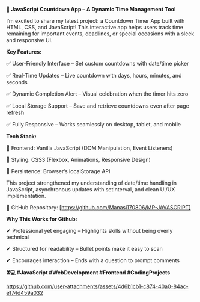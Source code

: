 **🚀 JavaScript Countdown App – A Dynamic Time Management Tool**

I’m excited to share my latest project: a Countdown Timer App built with HTML, CSS, and JavaScript! This interactive app helps users track time remaining for important events, deadlines, or special occasions with a sleek and responsive UI.

**Key Features:**

✅ User-Friendly Interface – Set custom countdowns with date/time picker

✅ Real-Time Updates – Live countdown with days, hours, minutes, and seconds

✅ Dynamic Completion Alert – Visual celebration when the timer hits zero

✅ Local Storage Support – Save and retrieve countdowns even after page refresh

✅ Fully Responsive – Works seamlessly on desktop, tablet, and mobile

**Tech Stack:**

🔹 Frontend: Vanilla JavaScript (DOM Manipulation, Event Listeners)

🔹 Styling: CSS3 (Flexbox, Animations, Responsive Design)

🔹 Persistence: Browser’s localStorage API

This project strengthened my understanding of date/time handling in JavaScript, asynchronous updates with setInterval, and clean UI/UX implementation.

📂 GitHub Repository: [https://github.com/Manasi170806/MP-JAVASCRIPT]

**Why This Works for Github:**

✔ Professional yet engaging – Highlights skills without being overly technical

✔ Structured for readability – Bullet points make it easy to scan

✔ Encourages interaction – Ends with a question to prompt comments

**⏳💻 #JavaScript #WebDevelopment #Frontend #CodingProjects**

https://github.com/user-attachments/assets/4d6b1cb1-c874-40a0-84ac-e174d459a032

